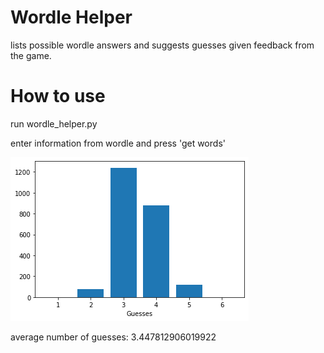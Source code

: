 # Wordle Helper

lists possible wordle answers and suggests guesses given feedback from the game.

# How to use

run wordle_helper.py

enter information from wordle and press 'get words'

![](Figure.png)

average number of guesses: 3.447812906019922
